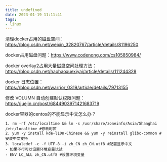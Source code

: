 ```yaml
---
title: undefined
date: 2023-01-19 11:11:41
tags:
- linux
---
```


清理docker占用的磁盘空间：https://blog.csdn.net/weixin_32820767/article/details/81196250

docker占用磁盘问题：https://www.codenong.com/cs105850984/

docker overlay2占用大量磁盘空间处理方法：https://blog.csdn.net/haohaoxuexiyai/article/details/111244328

docker 日志位置：https://blog.csdn.net/warrior_0319/article/details/79713155

修改 VOLUMN 自动创建默认权限问题：https://juejin.cn/post/6844903971421683719

docker容器的centos的不能显示中文怎么办？

```
1. rm -rf /etc/localtime && ln -s /usr/share/zoneinfo/Asia/Shanghai /etc/localtime #修改时区
2. yum -y install kde-l10n-Chinese && yum -y reinstall glibc-common #安装中文支持
3. localedef -c -f UTF-8 -i zh_CN zh_CN.utf8 #配置显示中文
- 如果不行可以设置环境变量试试
- ENV LC_ALL zh_CN.utf8 #设置环境变量
```

